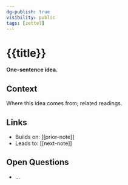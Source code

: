 ```yaml
---
dg-publish: true
visibility: public
tags: [zettel]
---
```


# {{title}}

**One-sentence idea.**

## Context
Where this idea comes from; related readings.

## Links
- Builds on: [[prior-note]]
- Leads to: [[next-note]]

## Open Questions
- ...
